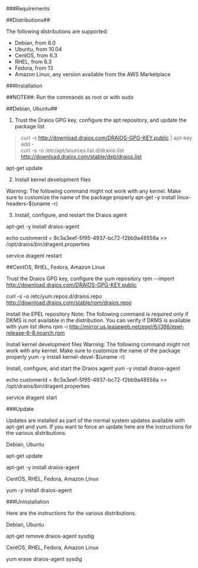 ###Requirements

##Distributions##

The following distributions are supported:

* Debian, from 6.0
* Ubuntu, from 10.04
* CentOS, from 6.3
* RHEL, from 6.3
* Fedora, from 13
* Amazon Linux, any version available from the AWS Marketplace

###Installation

##NOTE##: Run the commands as root or with sudo

##Debian, Ubuntu##

1. Trust the Draios GPG key, configure the apt repository, and update the package list
> curl -s http://download.draios.com/DRAIOS-GPG-KEY.public | apt-key add -  
curl -s -o /etc/apt/sources.list.d/draios.list http://download.draios.com/stable/deb/draios.list

apt-get update

2. Install kernel development files

Warning: The following command might not work with any kernel. Make sure to customize the name of the package properly
apt-get -y install linux-headers-$(uname -r)

3. Install, configure, and restart the Draios agent

apt-get -y install draios-agent

echo customerid = 8c3a3eef-5f95-4937-bc72-f2bb9a48556a >> /opt/draios/bin/dragent.properties

service dragent restart

##CentOS, RHEL, Fedora, Amazon Linux

Trust the Draios GPG key, configure the yum repository
rpm --import http://download.draios.com/DRAIOS-GPG-KEY.public

curl -s -o /etc/yum.repos.d/draios.repo http://download.draios.com/stable/rpm/draios.repo

Install the EPEL repository
Note: The following command is required only if DKMS is not available in the distribution. You can verify if DKMS is available with yum list dkms
rpm -i http://mirror.us.leaseweb.net/epel/6/i386/epel-release-6-8.noarch.rpm

Install kernel development files
Warning: The following command might not work with any kernel. Make sure to customize the name of the package properly
yum -y install kernel-devel-$(uname -r)

Install, configure, and start the Draios agent
yum -y install draios-agent

echo customerid = 8c3a3eef-5f95-4937-bc72-f2bb9a48556a >> /opt/draios/bin/dragent.properties

service dragent start

###Update

Updates are installed as part of the normal system updates available with apt-get and yum. If you want to force an update here are the instructions for the various distributions.

Debian, Ubuntu

apt-get update

apt-get -y install draios-agent

CentOS, RHEL, Fedora, Amazon Linux

yum -y install draios-agent

###Uninstallation

Here are the instructions for the various distributions.

Debian, Ubuntu

apt-get remove draios-agent sysdig

CentOS, RHEL, Fedora, Amazon Linux

yum erase draios-agent sysdig